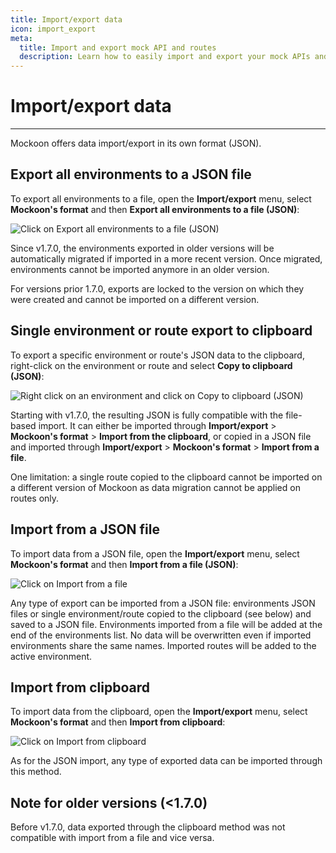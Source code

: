 ```yaml
---
title: Import/export data
icon: import_export
meta:
  title: Import and export mock API and routes
  description: Learn how to easily import and export your mock APIs and routes in Mockoon format
---
```


# Import/export data

---

Mockoon offers data import/export in its own format (JSON).

## Export all environments to a JSON file

To export all environments to a file, open the **Import/export** menu, select **Mockoon's format** and then **Export all environments to a file (JSON)**:

![Click on Export all environments to a file (JSON)](/images/docs/export-all.png)

Since v1.7.0, the environments exported in older versions will be automatically migrated if imported in a more recent version. Once migrated, environments cannot be imported anymore in an older version.

For versions prior 1.7.0, exports are locked to the version on which they were created and cannot be imported on a different version.

## Single environment or route export to clipboard

To export a specific environment or route's JSON data to the clipboard, right-click on the environment or route and select **Copy to clipboard (JSON)**:

![Right click on an environment and click on Copy to clipboard (JSON)](/images/docs/export-clipboard-env.png)

Starting with v1.7.0, the resulting JSON is fully compatible with the file-based import. It can either be imported through **Import/export** > **Mockoon's format** > **Import from the clipboard**, or copied in a JSON file and imported through **Import/export** > **Mockoon's format** > **Import from a file**.

One limitation: a single route copied to the clipboard cannot be imported on a different version of Mockoon as data migration cannot be applied on routes only.

## Import from a JSON file

To import data from a JSON file, open the **Import/export** menu, select **Mockoon's format** and then **Import from a file (JSON)**:

![Click on Import from a file](/images/docs/import-file.png)

Any type of export can be imported from a JSON file: environments JSON files or single environment/route copied to the clipboard (see below) and saved to a JSON file. Environments imported from a file will be added at the end of the environments list. No data will be overwritten even if imported environments share the same names. Imported routes will be added to the active environment.

## Import from clipboard

To import data from the clipboard, open the **Import/export** menu, select **Mockoon's format** and then **Import from clipboard**:

![Click on Import from clipboard](/images/docs/import-clipboard.png)

As for the JSON import, any type of exported data can be imported through this method.

## Note for older versions (<1.7.0)

Before v1.7.0, data exported through the clipboard method was not compatible with import from a file and vice versa.
